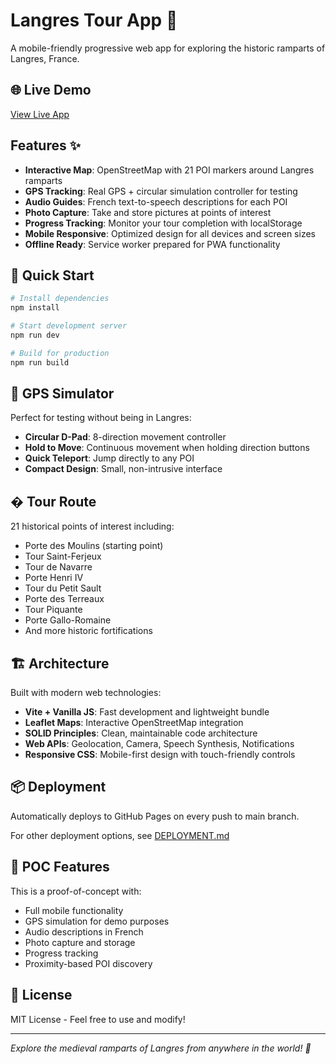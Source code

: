 # Langres Tour App 🏰

A mobile-friendly progressive web app for exploring the historic ramparts of Langres, France.

## 🌐 Live Demo
[View Live App](https://YOUR-USERNAME.github.io/langres-tour-app/)

## Features ✨

- **Interactive Map**: OpenStreetMap with 21 POI markers around Langres ramparts
- **GPS Tracking**: Real GPS + circular simulation controller for testing
- **Audio Guides**: French text-to-speech descriptions for each POI
- **Photo Capture**: Take and store pictures at points of interest
- **Progress Tracking**: Monitor your tour completion with localStorage
- **Mobile Responsive**: Optimized design for all devices and screen sizes
- **Offline Ready**: Service worker prepared for PWA functionality

## 🚀 Quick Start

```bash
# Install dependencies
npm install

# Start development server
npm run dev

# Build for production
npm run build
```

## 📱 GPS Simulator

Perfect for testing without being in Langres:
- **Circular D-Pad**: 8-direction movement controller
- **Hold to Move**: Continuous movement when holding direction buttons
- **Quick Teleport**: Jump directly to any POI
- **Compact Design**: Small, non-intrusive interface

## �️ Tour Route

21 historical points of interest including:
- Porte des Moulins (starting point)
- Tour Saint-Ferjeux
- Tour de Navarre
- Porte Henri IV
- Tour du Petit Sault
- Porte des Terreaux
- Tour Piquante
- Porte Gallo-Romaine
- And more historic fortifications

## 🏗️ Architecture

Built with modern web technologies:
- **Vite + Vanilla JS**: Fast development and lightweight bundle
- **Leaflet Maps**: Interactive OpenStreetMap integration
- **SOLID Principles**: Clean, maintainable code architecture
- **Web APIs**: Geolocation, Camera, Speech Synthesis, Notifications
- **Responsive CSS**: Mobile-first design with touch-friendly controls

## 📦 Deployment

Automatically deploys to GitHub Pages on every push to main branch.

For other deployment options, see [DEPLOYMENT.md](./DEPLOYMENT.md)

## 🎯 POC Features

This is a proof-of-concept with:
- Full mobile functionality
- GPS simulation for demo purposes
- Audio descriptions in French
- Photo capture and storage
- Progress tracking
- Proximity-based POI discovery

## 📄 License

MIT License - Feel free to use and modify!

---

*Explore the medieval ramparts of Langres from anywhere in the world! 🏰*
